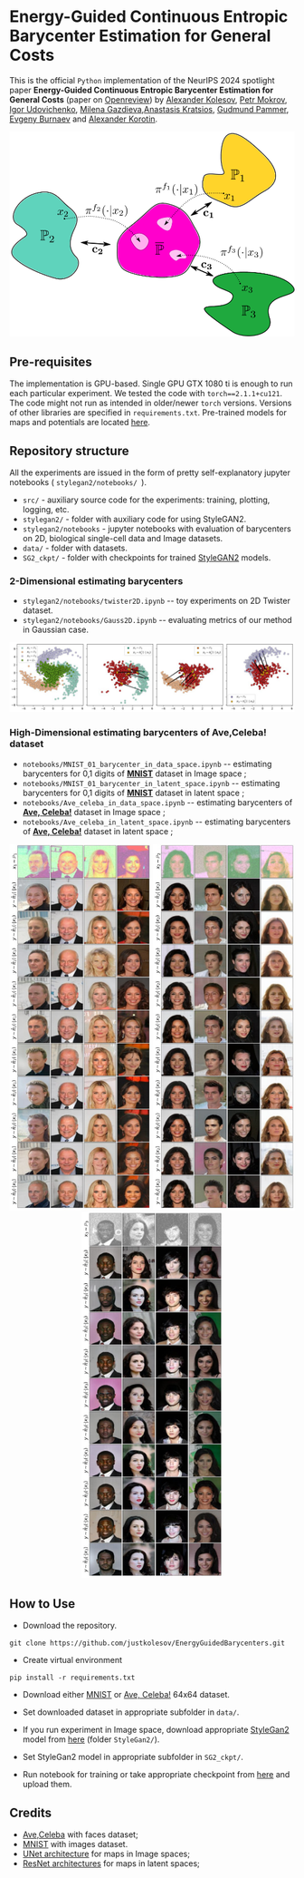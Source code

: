 # Energy-Guided Continuous Entropic Barycenter Estimation for General Costs

This is the official `Python` implementation of the NeurIPS 2024 spotlight paper  **Energy-Guided Continuous Entropic Barycenter Estimation for General Costs** (paper on [Openreview](https://openreview.net/forum?id=JZHFRLoqDq)) by [Alexander Kolesov](https://scholar.google.com/citations?user=vX2pmScAAAAJ&hl=ru&oi=ao), [Petr Mokrov](https://scholar.google.com/citations?user=CRsi4IkAAAAJ&hl=ru&oi=sra), [Igor Udovichenko](https://scholar.google.com/citations?hl=ru&user=IkcYVhXfeQcC), [Milena Gazdieva](https://scholar.google.com/citations?user=h52_Zx8AAAAJ&hl=ru&oi=sra),[Anastasis Kratsios](https://scholar.google.com/citations?user=9D-bHFgAAAAJ&hl=en&newwindow=1), [Gudmund Pammer](https://scholar.google.com/citations?user=ipItetYAAAAJ&hl=ru&oi=sra), [Evgeny Burnaev](https://scholar.google.ru/citations?user=pCRdcOwAAAAJ&hl=ru) and [Alexander Korotin](https://scholar.google.com/citations?user=1rIIvjAAAAAJ&hl=ru&oi=sra).


<p  align="center"><img src="pics/teaser.png" width="700" /></p>

## Pre-requisites

The implementation is GPU-based. Single GPU GTX 1080 ti is enough to run each particular experiment. We tested the code with `torch==2.1.1+cu121`. The code might not run as intended in older/newer `torch` versions. Versions of other libraries are specified in `requirements.txt`. Pre-trained models for maps and potentials are located [here](https://disk.yandex.ru/client/disk).

 
## Repository structure

All the experiments are issued in the form of pretty self-explanatory jupyter notebooks ( `stylegan2/notebooks/ `).

- `src/` - auxiliary source code for the experiments: training, plotting, logging, etc.
- `stylegan2/` - folder with auxiliary code for using StyleGAN2.
- `stylegan2/notebooks` - jupyter notebooks with evaluation of barycenters on 2D, biological single-cell data and Image datasets.
- `data/` - folder with datasets. 
- `SG2_ckpt/` - folder with checkpoints for trained [StyleGAN2](https://github.com/NVlabs/stylegan2-ada-pytorch) models.

### 2-Dimensional estimating barycenters

- `stylegan2/notebooks/twister2D.ipynb` -- toy experiments on 2D Twister dataset.
- `stylegan2/notebooks/Gauss2D.ipynb` -- evaluating metrics of our method in Gaussian case.

<p align="center"><img src="pics/twister.png" width="700" /></p>

### High-Dimensional estimating barycenters of Ave,Celeba! dataset

- `notebooks/MNIST_01_barycenter_in_data_space.ipynb` -- estimating barycenters for 0,1 digits of [**MNIST**](https://yann.lecun.com/exdb/mnist/) dataset in Image space ;
- `notebooks/MNIST_01_barycenter_in_latent_space.ipynb` --   estimating barycenters for 0,1 digits of [**MNIST**](https://yann.lecun.com/exdb/mnist/) dataset in latent space ;
- `notebooks/Ave_celeba_in_data_space.ipynb` -- estimating barycenters of [**Ave, Celeba!**](https://disk.yandex.ru/d/3jdMxB789v936Q) dataset in Image space ;
- `notebooks/Ave_celeba_in_latent_space.ipynb` -- estimating barycenters of [**Ave, Celeba!**](https://disk.yandex.ru/d/3jdMxB789v936Q) dataset in latent space ;

<p  align="center">
  <img src= "pics/ave_1.png" width="250" />
  <img src="pics/ave_2.png" width="250" />  
  <img src="pics/ave_3.png" width="250" /> 
</p>


## How to Use

- Download the repository.

```console
git clone https://github.com/justkolesov/EnergyGuidedBarycenters.git
```
- Create virtual environment 

```console
pip install -r requirements.txt
```
- Download either [MNIST](https://yann.lecun.com/exdb/mnist) or [Ave, Celeba!](https://disk.yandex.ru/d/3jdMxB789v936Q) 64x64 dataset.

- Set downloaded dataset in appropriate subfolder in `data/`.

- If you run experiment in Image space, download appropriate [StyleGan2](https://github.com/NVlabs/stylegan2-ada-pytorch) model from [here](https://disk.yandex.ru/d/iM4YBBa4UHU9Yw) (folder `StyleGan2/`).

- Set StyleGan2 model in appropriate subfolder in `SG2_ckpt/`.

- Run notebook for training or take appropriate checkpoint from [here](https://disk.yandex.ru/d/iM4YBBa4UHU9Yw) and upload them.

## Credits

- [Ave,Celeba](https://disk.yandex.ru/d/3jdMxB789v936Q) with faces dataset;
- [MNIST](https://yann.lecun.com/exdb/mnist) with images dataset.
- [UNet architecture](https://github.com/milesial/Pytorch-UNet) for maps in Image spaces;
- [ResNet architectures](https://github.com/harryliew/WGAN-QC) for maps in latent spaces;
